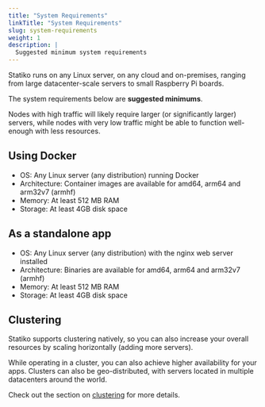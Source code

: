 ```yaml
---
title: "System Requirements"
linkTitle: "System Requirements"
slug: system-requirements
weight: 1
description: |
  Suggested minimum system requirements
---
```


Statiko runs on any Linux server, on any cloud and on-premises, ranging from large datacenter-scale servers to small Raspberry Pi boards.

The system requirements below are **suggested minimums**.

Nodes with high traffic will likely require larger (or significantly larger) servers, while nodes with very low traffic might be able to function well-enough with less resources.

## Using Docker

- OS: Any Linux server (any distribution) running Docker
- Architecture: Container images are available for amd64, arm64 and arm32v7 (armhf)
- Memory: At least 512 MB RAM
- Storage: At least 4GB disk space

## As a standalone app

- OS: Any Linux server (any distribution) with the nginx web server installed
- Architecture: Binaries are available for amd64, arm64 and arm32v7 (armhf)
- Memory: At least 512 MB RAM
- Storage: At least 4GB disk space

## Clustering

Statiko supports clustering natively, so you can also increase your overall resources by scaling horizontally (adding more servers).

While operating in a cluster, you can also achieve higher availability for your apps. Clusters can also be geo-distributed, with servers located in multiple datacenters around the world.

Check out the section on [clustering](/docs/for-admins/how-to/clustering) for more details.
